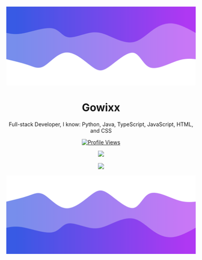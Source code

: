 ![Header](./header.png)

<h1 align="center">Gowixx</h1>
<p align="center">Full-stack Developer, I know: Python, Java, TypeScript, JavaScript, HTML, and CSS</p>
<a href="https://github.com/Gowixx">
  <p align="center">
    <img src="https://komarev.com/ghpvc/?username=Gowixx" alt="Profile Views">
  </p>
</a>

<p align="center">
  <img src="https://github-readme-stats.vercel.app/api/?username=Gowixx&title_color=4F8CC9&text_color=9f9f9f&show_icons=true&bg_color=00000000&hide_border=true&icon_color=4F8CC9&hide_title=true&count_private=true" />
</p>

<p align="center">
  <img src="https://discord.c99.nl/widget/theme-4/672185198766587907.png" />
</p>

![Footer](./footer.png)
